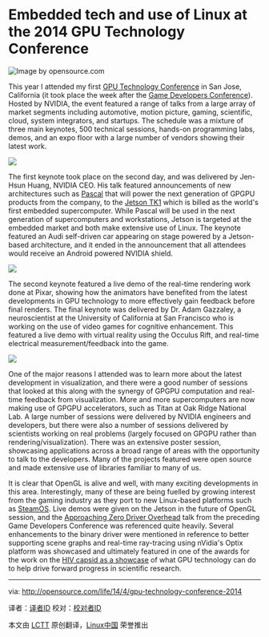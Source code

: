 Embedded tech and use of Linux at the 2014 GPU Technology Conference
================================================================================
![Image by opensource.com](http://opensource.com/sites/default/files/imagecache/image-full-size/images/life-uploads/gputechcon2.jpg)

This year I attended my first [GPU Technology Conference][1] in San Jose, California (it took place the week after the [Game Developers Conference][2]). Hosted by NVIDIA, the event featured a range of talks from a large array of market segments including automotive, motion picture, gaming, scientific, cloud, system integrators, and startups. The schedule was a mixture of three main keynotes, 500 technical sessions, hands-on programming labs, demos, and an expo floor with a large number of vendors showing their latest work.

![](http://opensource.com/sites/default/files/resize/images/life-uploads/gputechconf1-520x385.jpg)

The first keynote took place on the second day, and was delivered by Jen-Hsun Huang, NVIDIA CEO. His talk featured announcements of new architectures such as [Pascal][3] that will power the next generation of GPGPU products from the company, to the [Jetson TK1][4] which is billed as the world's first embedded supercomputer. While Pascal will be used in the next generation of supercomputers and workstations, Jetson is targeted at the embedded market and both make extensive use of Linux. The keynote featured an Audi self-driven car appearing on stage powered by a Jetson-based architecture, and it ended in the announcement that all attendees would receive an Android powered NVIDIA shield.

![](http://opensource.com/sites/default/files/resize/images/life-uploads/jetson-350x466.jpg)

The second keynote featured a live demo of the real-time rendering work done at Pixar, showing how the animators have benefited from the latest developments in GPU technology to more effectively gain feedback before final renders. The final keynote was delivered by Dr. Adam Gazzaley, a neuroscientist at the University of California at San Francisco who is working on the use of video games for cognitive enhancement. This featured a live demo with virtual reality using the Occulus Rift, and real-time electrical measurement/feedback into the game.

![](http://opensource.com/sites/default/files/resize/images/life-uploads/pixartech2-520x390.jpg)

One of the major reasons I attended was to learn more about the latest development in visualization, and there were a good number of sessions that looked at this along with the synergy of GPGPU computation and real-time feedback from visualization. More and more supercomputers are now making use of GPGPU accelerators, such as Titan at Oak Ridge National Lab. A large number of sessions were delivered by NVIDIA engineers and developers, but there were also a number of sessions delivered by scientists working on real problems (largely focused on GPGPU rather than rendering/visualization). There was an extensive poster session, showcasing applications across a broad range of areas with the opportunity to talk to the developers. Many of the projects featured were open source and made extensive use of libraries familiar to many of us.

It is clear that OpenGL is alive and well, with many exciting developments in this area. Interestingly, many of these are being fuelled by growing interest from the gaming industry as they port to new Linux-based platforms such as [SteamOS][5]. Live demos were given on the Jetson in the future of OpenGL session, and the [Approaching Zero Driver Overhead][6] talk from the preceding Game Developers Conference was referenced quite heavily. Several enhancements to the binary driver were mentioned in reference to better supporting scene graphs and real-time ray-tracing using nVidia's Optix platform was showcased and ultimately featured in one of the awards for the work on the [HIV capsid as a showcase][7] of what GPU technology can do to help drive forward progress in scientific research.

--------------------------------------------------------------------------------

via: http://opensource.com/life/14/4/gpu-technology-conference-2014

译者：[译者ID](https://github.com/译者ID) 校对：[校对者ID](https://github.com/校对者ID)

本文由 [LCTT](https://github.com/LCTT/TranslateProject) 原创翻译，[Linux中国](http://linux.cn/) 荣誉推出

[1]:http://www.gputechconf.com/
[2]:http://www.gdconf.com/
[3]:http://blogs.nvidia.com/blog/2014/03/25/gpu-roadmap-pascal/
[4]:http://www.nvidia.com/object/jetson-tk1-embedded-dev-kit.html
[5]:http://steamcommunity.com/linux
[6]:http://www.slideshare.net/CassEveritt/approaching-zero-driver-overhead
[7]:http://blogs.nvidia.com/blog/2014/03/27/researchers-win-third-annual-cuda-achievement-award-three-new-cuda-fellows-named/